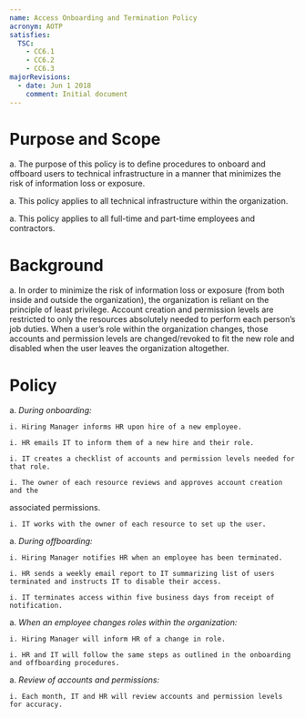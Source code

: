 ```yaml
---
name: Access Onboarding and Termination Policy
acronym: AOTP
satisfies:
  TSC:
    - CC6.1
    - CC6.2
    - CC6.3
majorRevisions:
  - date: Jun 1 2018
    comment: Initial document
---
```

# Purpose and Scope

a. The purpose of this policy is to define procedures to onboard and offboard users to technical infrastructure in a manner that minimizes the risk of information loss or exposure. 

a. This policy applies to all technical infrastructure within the organization. 

a. This policy applies to all full-time and part-time employees and contractors. 

# Background

a. In order to minimize the risk of information loss or exposure (from both inside and outside the organization), the organization is reliant on the principle of least privilege. Account creation and permission levels are restricted to only the resources absolutely needed to perform each person’s job duties. When a user’s role within the organization changes, those accounts and permission levels are changed/revoked to fit the new role and disabled when the user leaves the organization altogether. 

# Policy

a. *During onboarding:*

    i. Hiring Manager informs HR upon hire of a new employee.

    i. HR emails IT to inform them of a new hire and their role. 

    i. IT creates a checklist of accounts and permission levels needed for that role. 

    i. The owner of each resource reviews and approves account creation and the 
associated permissions. 

    i. IT works with the owner of each resource to set up the user. 

a. *During offboarding:*

    i. Hiring Manager notifies HR when an employee has been terminated. 

    i. HR sends a weekly email report to IT summarizing list of users terminated and instructs IT to disable their access. 

    i. IT terminates access within five business days from receipt of notification. 

a. *When an employee changes roles within the organization:*

    i. Hiring Manager will inform HR of a change in role.
    
    i. HR and IT will follow the same steps as outlined in the onboarding and offboarding procedures. 

a. *Review of accounts and permissions:*

    i. Each month, IT and HR will review accounts and permission levels for accuracy. 


